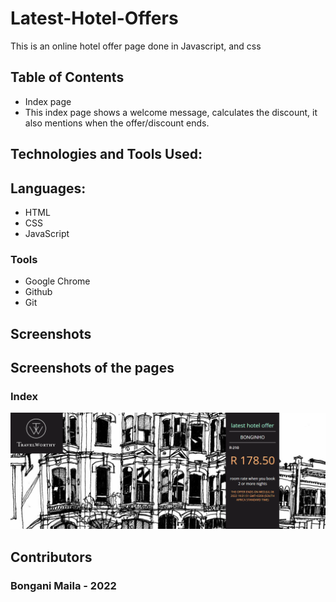 # Latest-Hotel-Offers
This is an online hotel offer page done in Javascript, and css

## Table of Contents
- Index page
- This index page shows a welcome message, calculates the discount, it also mentions when the offer/discount ends.



## Technologies and Tools Used:

## Languages:

- HTML
- CSS
- JavaScript


### Tools

- Google Chrome
- Github
- Git


## Screenshots
## Screenshots of the pages

### Index
![](https://github.com/BonganiMaila/Latest-Hotel-Offers/blob/main/methods%20and%20objects/hotel_offer.png)



## Contributors

### Bongani Maila - 2022

